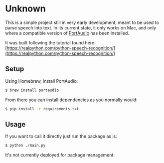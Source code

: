 # Unknown

This is a simple project still in very early development, meant to be used to parse speech into text.  In its current state, it only works on Mac, and only where a compatible version of [PortAudio](http://www.portaudio.com/) has been installed.

It was built following the tutorial found here: [https://realpython.com/python-speech-recognition/](https://realpython.com/python-speech-recognition/)

## Setup

Using Homebrew, install PortAudio:
```bash
$ brew install portaudio 
```

From there you can install dependencies as you normally would:
```bash
$ pip install -r requirements.txt
```

## Usage

If you want to call it directly just run the package as is:
```bash
$ python ./main.py
``` 

It's not currently deployed for package management.